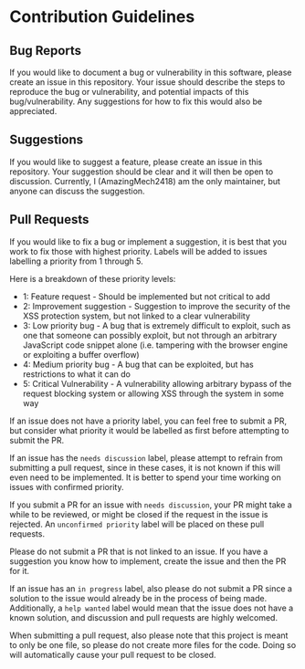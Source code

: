 # Contribution Guidelines

## Bug Reports
If you would like to document a bug or vulnerability in this software, please create an issue in this repository. Your issue should describe the steps to reproduce the bug or vulnerability, and potential impacts of this bug/vulnerability. Any suggestions for how to fix this would also be appreciated.

## Suggestions
If you would like to suggest a feature, please create an issue in this repository. Your suggestion should be clear and it will then be open to discussion. Currently, I (AmazingMech2418) am the only maintainer, but anyone can discuss the suggestion.

## Pull Requests
If you would like to fix a bug or implement a suggestion, it is best that you work to fix those with highest priority. Labels will be added to issues labelling a priority from 1 through 5.

Here is a breakdown of these priority levels:
- 1: Feature request - Should be implemented but not critical to add
- 2: Improvement suggestion - Suggestion to improve the security of the XSS protection system, but not linked to a clear vulnerability
- 3: Low priority bug - A bug that is extremely difficult to exploit, such as one that someone can possibly exploit, but not through an arbitrary JavaScript code snippet alone (i.e. tampering with the browser engine or exploiting a buffer overflow)
- 4: Medium priority bug - A bug that can be exploited, but has restrictions to what it can do
- 5: Critical Vulnerability - A vulnerability allowing arbitrary bypass of the request blocking system or allowing XSS through the system in some way

If an issue does not have a priority label, you can feel free to submit a PR, but consider what priority it would be labelled as first before attempting to submit the PR.

If an issue has the `needs discussion` label, please attempt to refrain from submitting a pull request, since in these cases, it is not known if this will even need to be implemented. It is better to spend your time working on issues with confirmed priority.

If you submit a PR for an issue with `needs discussion`, your PR might take a while to be reviewed, or might be closed if the request in the issue is rejected. An `unconfirmed priority` label will be placed on these pull requests.

Please do not submit a PR that is not linked to an issue. If you have a suggestion you know how to implement, create the issue and then the PR for it.

If an issue has an `in progress` label, also please do not submit a PR since a solution to the issue would already be in the process of being made. Additionally, a `help wanted` label would mean that the issue does not have a known solution, and discussion and pull requests are highly welcomed.

When submitting a pull request, also please note that this project is meant to only be one file, so please do not create more files for the code. Doing so will automatically cause your pull request to be closed.
